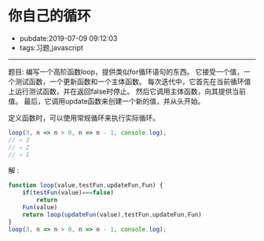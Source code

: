 # 你自己的循环

- pubdate:2019-07-09 09:12:03
- tags:习题,javascript

---

题目:
编写一个高阶函数loop，提供类似for循环语句的东西。 它接受一个值，一个测试函数，一个更新函数和一个主体函数。 每次迭代中，它首先在当前循环值上运行测试函数，并在返回false时停止。 然后它调用主体函数，向其提供当前值。 最后，它调用update函数来创建一个新的值，并从头开始。

定义函数时，可以使用常规循环来执行实际循环。

```javascript
loop(3, n => n > 0, n => n - 1, console.log);
// → 3
// → 2
// → 1
```

解 :

````javascript
function loop(value,testFun,updateFun,Fun) {
    if(testFun(value)===false)
        return
    Fun(value)
    return loop(updateFun(value),testFun,updateFun,Fun)
}
loop(3, n => n > 0, n => n - 1, console.log);
````
